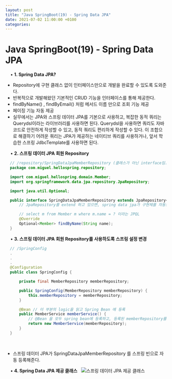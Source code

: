 ```yaml
---
layout: post
title: "Java SpringBoot(19) - Spring Data JPA"
date: 2021-07-02 11:00:00 +0100
categories:
---
```


# Java SpringBoot(19) - Spring Data JPA

&nbsp;
&nbsp;
• **1. Spring Data JPA?**
&nbsp;

- Repository에 구현 클래스 없이 인터페이스만으로 개발을 완료할 수 있도록 도와준다.
- 반복적으로 개발해왔던 기본적인 CRUD 기능을 인터페이스를 통해 제공한다.
- findByName() , findByEmail() 처럼 메서드 이름 만으로 조회 기능 제공
- 페이징 기능 자동 제공
- 실무에서는 JPA와 스프링 데이터 JPA를 기본으로 사용하고, 복잡한 동적 쿼리는 Querydsl이라는 라이브러리를 사용하면 된다. Querydsl을 사용하면 쿼리도 자바 코드로 안전하게 작성할 수 있고, 동적 쿼리도 편리하게 작성할 수 있다. 이 조합으로 해결하기 어려운 쿼리는 JPA가 제공하는 네이티브 쿼리를 사용하거나, 앞서 학습한 스프링 JdbcTemplate를 사용하면 된다.

&nbsp;
&nbsp;
• **2. 스프링 데이터 JPA 회원 Repository**
&nbsp;

```java
  // /repository/SpringDataJpaMemberRepository (클래스가 아닌 interface임.)
  package com.miguel.hellospring.repository;

  import com.miguel.hellospring.domain.Member;
  import org.springframework.data.jpa.repository.JpaRepository;

  import java.util.Optional;

  public interface SpringDataJpaMemberRepository extends JpaRepository<Member, Long>, MemberRepository{
      // JpaRepository를 extend 하고 있으면, spring data jpa가 구현체를 자동으로 만들어 spring bean에 자동으로 등록한다.

      // select m from Member m where m.name = ? 이라는 JPQL
      @Override
      Optional<Member> findByName(String name);
  }
```

&nbsp;
&nbsp;
• **3. 스프링 데이터 JPA 회원 Repository를 사용하도록 스프링 설정 변경**
&nbsp;

```java
  // /SpringConfig
  .
  .
  .
  @Configuration
  public class SpringConfig {

      private final MemberRepository memberRepository;

      public SpringConfig(MemberRepository memberRepository) {
          this.memberRepository = memberRepository;
      }

      @Bean // 이 부분의 logic을 읽고 Spring Bean 에 등록
      public MemberService memberService() {
          // @Bean 을 모두 spring bean에 등록하고, 등록된 memberRepository를 MemberService에 넣어준다.
          return new MemberService(memberRepository);
      }
  }
```

&nbsp;

- 스프링 데이터 JPA가 SpringDataJpaMemberRepository 를 스프링 빈으로 자동 등록해준다.

&nbsp;
&nbsp;
• **4. Spring Data JPA 제공 클래스**
&nbsp;
![스프링 데이터 JPA 제공 클래스](../../../../assets/images/SpringDataClass.png)
&nbsp;
&nbsp;
